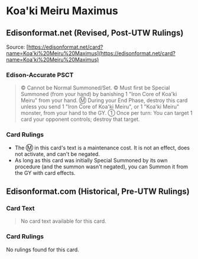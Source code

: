 # Koa'ki Meiru Maximus

## Edisonformat.net (Revised, Post-UTW Rulings)

Source: [https://edisonformat.net/card?name=Koa'ki%20Meiru%20Maximus](https://edisonformat.net/card?name=Koa'ki%20Meiru%20Maximus)

### Edison-Accurate PSCT

> © Cannot be Normal Summoned/Set.
> © Must first be Special Summoned (from your hand) by banishing 1 "Iron Core of Koa'ki Meiru" from your hand.
> Ⓜ During your End Phase, destroy this card unless you send 1 "Iron Core of Koa'ki Meiru",
> or 1 "Koa'ki Meiru" monster, from your hand to the GY.
> ① Once per turn: You can target 1 card your opponent controls; destroy that target.

### Card Rulings

*   The Ⓜ in this card's text is a maintenance cost. It is not an effect, does not activate, and can't be negated.
*   As long as this card was initially Special Summoned by its own procedure (and the summon wasn't negated),
you can Summon it from the GY with card effects.


## Edisonformat.com (Historical, Pre-UTW Rulings)

### Card Text

> No card text available for this card.

### Card Rulings

No rulings found for this card.


